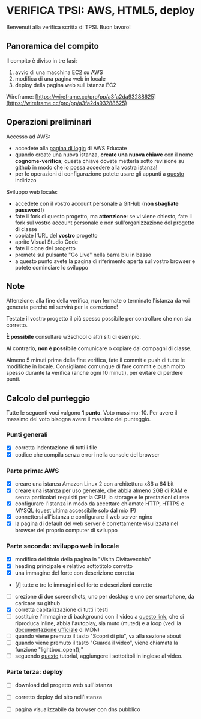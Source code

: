 # VERIFICA TPSI: AWS, HTML5, deploy

Benvenuti alla verifica scritta di TPSI. Buon lavoro!

## Panoramica del compito
Il compito è diviso in tre fasi:
1. avvio di una macchina EC2 su AWS
1. modifica di una pagina web in locale
1. deploy della pagina web sull'istanza EC2

Wireframe: [https://wireframe.cc/pro/pp/a3fa2da93288625](https://wireframe.cc/pro/pp/a3fa2da93288625)
## Operazioni preliminari
Accesso ad AWS:
- accedete alla [pagina di login](https://www.awseducate.com/signin/SiteLogin) di AWS Educate
- quando create una nuova istanza, **create una nuova chiave** con il nome **cognome-verifica**; questa chiave dovete metterla sotto revisione su github in modo che io possa accedere alla vostra istanza!
- per le operazioni di configurazione potete usare gli appunti a [questo](https://github.com/wbigger/tpsi-5y/) indirizzo

Sviluppo web locale:
- accedete con il vostro account personale a GitHub (**non sbagliate password!**)
- fate il fork di questo progetto, ma **attenzione**: se vi viene chiesto, fate il fork sul vostro account personale e non sull'organizzazione del progetto di classe
- copiate l'URL del **vostro** progetto
- aprite Visual Studio Code
- fate il clone del progetto
- premete sul pulsante "Go Live" nella barra blu in basso
- a questo punto avete la pagina di riferimento aperta sul vostro browser e potete cominciare lo sviluppo

## Note
Attenzione: alla fine della verifica, **non** fermate o terminate l'istanza da voi generata perché mi servirà per la correzione!

Testate il vostro progetto il più spesso possibile per controllare che non sia corretto.

**È possibile** consultare w3school o altri siti di esempio.

Al contrario, **non è possibile** comunicare o copiare dai compagni di classe.

Almeno 5 minuti prima della fine verifica, fate il commit e push di tutte le modifiche in locale. Consigliamo comunque di fare commit e push molto spesso durante la verifica (anche ogni 10 minuti), per evitare di perdere punti.

## Calcolo del punteggio
Tutte le seguenti voci valgono **1 punto**.
Voto massimo: 10.
Per avere il massimo del voto bisogna avere il massimo del punteggio.


### Punti generali
- [X] corretta indentazione di tutti i file
- [X] codice che compila senza errori nella console del browser

### Parte prima: AWS
- [X] creare una istanza Amazon Linux 2 con architettura x86 a 64 bit
- [X] creare una istanza per uso generale, che abbia almeno 2GB di RAM e senza particolari requisiti per la CPU, lo storage e le prestazioni di rete
- [X] configurare l'istanza in modo da accettare chiamate HTTP, HTTPS e MYSQL (quest'ultima accessibile solo dal mio IP)
- [X] connettersi all'istanza e configurare il web server nginx
- [X] la pagina di default del web server è correttamente visulizzata nel browser del proprio computer di sviluppo

### Parte seconda: sviluppo web in locale
- [X] modifica del titolo della pagina in "Visita Civitavecchia"
- [X] heading principale e relativo sottotitolo corretto
- [X] una immagine del forte con descrizione corretta
- [/] tutte e tre le immagini del forte e descrizioni corrette
- [ ] crezione di due screenshots, uno per desktop e uno per smartphone, da caricare su github
- [X] corretta capitalizzazione di tutti i testi
- [ ] sostituire l'immagine di background con il video a [questo link](https://visit-civitavecchia.s3-eu-west-1.amazonaws.com/Stone-Falls.mp4), che si riproduca inline, abbia l'autoplay, sia muto (muted) e a loop (vedi la [documentazione ufficiale](https://developer.mozilla.org/en-US/docs/Web/HTML/Element/video) di MDN)
- [ ] quando viene premuto il tasto "Scopri di più", va alla sezione about
- [ ] quando viene premuto il tasto "Guarda il video", viene chiamata la funzione "lightbox_open();"
- [ ] seguendo [questo](https://developer.mozilla.org/en-US/docs/Web/Guide/Audio_and_video_delivery/Adding_captions_and_subtitles_to_HTML5_video) tutorial, aggiungere i sottotitoli in inglese al video.

### Parte terza: deploy
- [ ] download del progetto web sull'istanza
- [ ] corretto deploy del sito nell'istanza
- [ ] pagina visualizzabile da browser con dns pubblico


